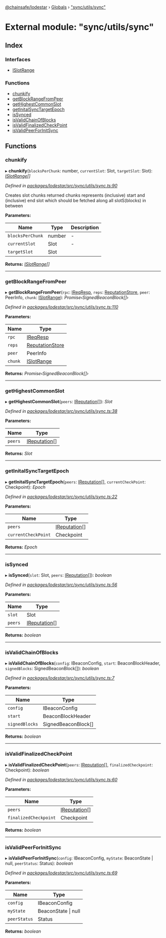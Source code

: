 [@chainsafe/lodestar](../README.md) › [Globals](../globals.md) › ["sync/utils/sync"](_sync_utils_sync_.md)

# External module: "sync/utils/sync"

## Index

### Interfaces

* [ISlotRange](../interfaces/_sync_utils_sync_.islotrange.md)

### Functions

* [chunkify](_sync_utils_sync_.md#chunkify)
* [getBlockRangeFromPeer](_sync_utils_sync_.md#getblockrangefrompeer)
* [getHighestCommonSlot](_sync_utils_sync_.md#gethighestcommonslot)
* [getInitalSyncTargetEpoch](_sync_utils_sync_.md#getinitalsynctargetepoch)
* [isSynced](_sync_utils_sync_.md#issynced)
* [isValidChainOfBlocks](_sync_utils_sync_.md#isvalidchainofblocks)
* [isValidFinalizedCheckPoint](_sync_utils_sync_.md#isvalidfinalizedcheckpoint)
* [isValidPeerForInitSync](_sync_utils_sync_.md#isvalidpeerforinitsync)

## Functions

###  chunkify

▸ **chunkify**(`blocksPerChunk`: number, `currentSlot`: Slot, `targetSlot`: Slot): *[ISlotRange](../interfaces/_sync_utils_sync_.islotrange.md)[]*

*Defined in [packages/lodestar/src/sync/utils/sync.ts:90](https://github.com/ChainSafe/lodestar/blob/4796680/packages/lodestar/src/sync/utils/sync.ts#L90)*

Creates slot chunks returned chunks represents (inclusive) start and (inclusive) end slot
which should be fetched along all slotS(blocks) in between

**Parameters:**

Name | Type | Description |
------ | ------ | ------ |
`blocksPerChunk` | number | - |
`currentSlot` | Slot | - |
`targetSlot` | Slot |   |

**Returns:** *[ISlotRange](../interfaces/_sync_utils_sync_.islotrange.md)[]*

___

###  getBlockRangeFromPeer

▸ **getBlockRangeFromPeer**(`rpc`: [IReqResp](../interfaces/_network_interface_.ireqresp.md), `reps`: [ReputationStore](../classes/_sync_ireputation_.reputationstore.md), `peer`: PeerInfo, `chunk`: [ISlotRange](../interfaces/_sync_utils_sync_.islotrange.md)): *Promise‹SignedBeaconBlock[]›*

*Defined in [packages/lodestar/src/sync/utils/sync.ts:110](https://github.com/ChainSafe/lodestar/blob/4796680/packages/lodestar/src/sync/utils/sync.ts#L110)*

**Parameters:**

Name | Type |
------ | ------ |
`rpc` | [IReqResp](../interfaces/_network_interface_.ireqresp.md) |
`reps` | [ReputationStore](../classes/_sync_ireputation_.reputationstore.md) |
`peer` | PeerInfo |
`chunk` | [ISlotRange](../interfaces/_sync_utils_sync_.islotrange.md) |

**Returns:** *Promise‹SignedBeaconBlock[]›*

___

###  getHighestCommonSlot

▸ **getHighestCommonSlot**(`peers`: [IReputation](../interfaces/_sync_ireputation_.ireputation.md)[]): *Slot*

*Defined in [packages/lodestar/src/sync/utils/sync.ts:38](https://github.com/ChainSafe/lodestar/blob/4796680/packages/lodestar/src/sync/utils/sync.ts#L38)*

**Parameters:**

Name | Type |
------ | ------ |
`peers` | [IReputation](../interfaces/_sync_ireputation_.ireputation.md)[] |

**Returns:** *Slot*

___

###  getInitalSyncTargetEpoch

▸ **getInitalSyncTargetEpoch**(`peers`: [IReputation](../interfaces/_sync_ireputation_.ireputation.md)[], `currentCheckPoint`: Checkpoint): *Epoch*

*Defined in [packages/lodestar/src/sync/utils/sync.ts:22](https://github.com/ChainSafe/lodestar/blob/4796680/packages/lodestar/src/sync/utils/sync.ts#L22)*

**Parameters:**

Name | Type |
------ | ------ |
`peers` | [IReputation](../interfaces/_sync_ireputation_.ireputation.md)[] |
`currentCheckPoint` | Checkpoint |

**Returns:** *Epoch*

___

###  isSynced

▸ **isSynced**(`slot`: Slot, `peers`: [IReputation](../interfaces/_sync_ireputation_.ireputation.md)[]): *boolean*

*Defined in [packages/lodestar/src/sync/utils/sync.ts:56](https://github.com/ChainSafe/lodestar/blob/4796680/packages/lodestar/src/sync/utils/sync.ts#L56)*

**Parameters:**

Name | Type |
------ | ------ |
`slot` | Slot |
`peers` | [IReputation](../interfaces/_sync_ireputation_.ireputation.md)[] |

**Returns:** *boolean*

___

###  isValidChainOfBlocks

▸ **isValidChainOfBlocks**(`config`: IBeaconConfig, `start`: BeaconBlockHeader, `signedBlocks`: SignedBeaconBlock[]): *boolean*

*Defined in [packages/lodestar/src/sync/utils/sync.ts:7](https://github.com/ChainSafe/lodestar/blob/4796680/packages/lodestar/src/sync/utils/sync.ts#L7)*

**Parameters:**

Name | Type |
------ | ------ |
`config` | IBeaconConfig |
`start` | BeaconBlockHeader |
`signedBlocks` | SignedBeaconBlock[] |

**Returns:** *boolean*

___

###  isValidFinalizedCheckPoint

▸ **isValidFinalizedCheckPoint**(`peers`: [IReputation](../interfaces/_sync_ireputation_.ireputation.md)[], `finalizedCheckpoint`: Checkpoint): *boolean*

*Defined in [packages/lodestar/src/sync/utils/sync.ts:60](https://github.com/ChainSafe/lodestar/blob/4796680/packages/lodestar/src/sync/utils/sync.ts#L60)*

**Parameters:**

Name | Type |
------ | ------ |
`peers` | [IReputation](../interfaces/_sync_ireputation_.ireputation.md)[] |
`finalizedCheckpoint` | Checkpoint |

**Returns:** *boolean*

___

###  isValidPeerForInitSync

▸ **isValidPeerForInitSync**(`config`: IBeaconConfig, `myState`: BeaconState | null, `peerStatus`: Status): *boolean*

*Defined in [packages/lodestar/src/sync/utils/sync.ts:69](https://github.com/ChainSafe/lodestar/blob/4796680/packages/lodestar/src/sync/utils/sync.ts#L69)*

**Parameters:**

Name | Type |
------ | ------ |
`config` | IBeaconConfig |
`myState` | BeaconState &#124; null |
`peerStatus` | Status |

**Returns:** *boolean*
